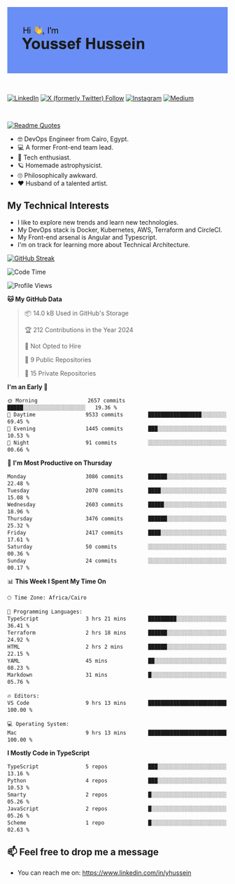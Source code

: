 [![Youssef's GitHub Banner](./assets/youssef-hussein.png)](https://github.com/yorki404)

</br>

[![LinkedIn](https://img.shields.io/badge/linkedin-%230077B5.svg?style=for-the-badge&logo=linkedin&logoColor=white)](https://www.linkedin.com/in/yhussein/)
[![X (formerly Twitter) Follow](https://img.shields.io/twitter/follow/devqik_?style=for-the-badge&logo=X&logoColor=White&labelColor=White)](https://twitter.com/devqik_)
[![Instagram](https://img.shields.io/badge/devqik-E4405F?style=for-the-badge&logo=Instagram&logoColor=white)](https://instagram.com/devqik)
[![Medium](https://img.shields.io/badge/Medium-12100E?style=for-the-badge&logo=medium&logoColor=white)](https://medium.com/@devqik)

</br>

[![Readme Quotes](https://quotes-github-readme.vercel.app/api?type=horizontal&theme=dark)](https://github.com/piyushsuthar/github-readme-quotes)

- :nerd_face: DevOps Engineer from Cairo, Egypt.
- :computer: A former Front-end team lead.
- :satellite: Tech enthusiast.
- :ringed_planet: Homemade astrophysicist.
- :roll_eyes: Philosophically awkward.
- :heart: Husband of a talented artist.

## My Technical Interests

- I like to explore new trends and learn new technologies.
- My DevOps stack is Docker, Kubernetes, AWS, Terraform and CircleCI.
- My Front-end arsenal is Angular and Typescript.
- I'm on track for learning more about Technical Architecture.

[![GitHub Streak](https://streak-stats.demolab.com/?user=devqik&theme=dark)](https://git.io/streak-stats)

<!--START_SECTION:waka-->
![Code Time](http://img.shields.io/badge/Code%20Time-717%20hrs%2041%20mins-blue)

![Profile Views](http://img.shields.io/badge/Profile%20Views-0-blue)

**🐱 My GitHub Data** 

> 📦 14.0 kB Used in GitHub's Storage 
 > 
> 🏆 212 Contributions in the Year 2024
 > 
> 🚫 Not Opted to Hire
 > 
> 📜 9 Public Repositories 
 > 
> 🔑 15 Private Repositories 
 > 
**I'm an Early 🐤** 

```text
🌞 Morning                2657 commits        █████░░░░░░░░░░░░░░░░░░░░   19.36 % 
🌆 Daytime                9533 commits        █████████████████░░░░░░░░   69.45 % 
🌃 Evening                1445 commits        ███░░░░░░░░░░░░░░░░░░░░░░   10.53 % 
🌙 Night                  91 commits          ░░░░░░░░░░░░░░░░░░░░░░░░░   00.66 % 
```
📅 **I'm Most Productive on Thursday** 

```text
Monday                   3086 commits        ██████░░░░░░░░░░░░░░░░░░░   22.48 % 
Tuesday                  2070 commits        ████░░░░░░░░░░░░░░░░░░░░░   15.08 % 
Wednesday                2603 commits        █████░░░░░░░░░░░░░░░░░░░░   18.96 % 
Thursday                 3476 commits        ██████░░░░░░░░░░░░░░░░░░░   25.32 % 
Friday                   2417 commits        ████░░░░░░░░░░░░░░░░░░░░░   17.61 % 
Saturday                 50 commits          ░░░░░░░░░░░░░░░░░░░░░░░░░   00.36 % 
Sunday                   24 commits          ░░░░░░░░░░░░░░░░░░░░░░░░░   00.17 % 
```


📊 **This Week I Spent My Time On** 

```text
🕑︎ Time Zone: Africa/Cairo

💬 Programming Languages: 
TypeScript               3 hrs 21 mins       █████████░░░░░░░░░░░░░░░░   36.41 % 
Terraform                2 hrs 18 mins       ██████░░░░░░░░░░░░░░░░░░░   24.92 % 
HTML                     2 hrs 2 mins        ██████░░░░░░░░░░░░░░░░░░░   22.15 % 
YAML                     45 mins             ██░░░░░░░░░░░░░░░░░░░░░░░   08.23 % 
Markdown                 31 mins             █░░░░░░░░░░░░░░░░░░░░░░░░   05.76 % 

🔥 Editors: 
VS Code                  9 hrs 13 mins       █████████████████████████   100.00 % 

💻 Operating System: 
Mac                      9 hrs 13 mins       █████████████████████████   100.00 % 
```

**I Mostly Code in TypeScript** 

```text
TypeScript               5 repos             ███░░░░░░░░░░░░░░░░░░░░░░   13.16 % 
Python                   4 repos             ███░░░░░░░░░░░░░░░░░░░░░░   10.53 % 
Smarty                   2 repos             █░░░░░░░░░░░░░░░░░░░░░░░░   05.26 % 
JavaScript               2 repos             █░░░░░░░░░░░░░░░░░░░░░░░░   05.26 % 
Scheme                   1 repo              █░░░░░░░░░░░░░░░░░░░░░░░░   02.63 % 
```




<!--END_SECTION:waka-->

## 📫 Feel free to drop me a message
- You can reach me on: https://www.linkedin.com/in/yhussein
